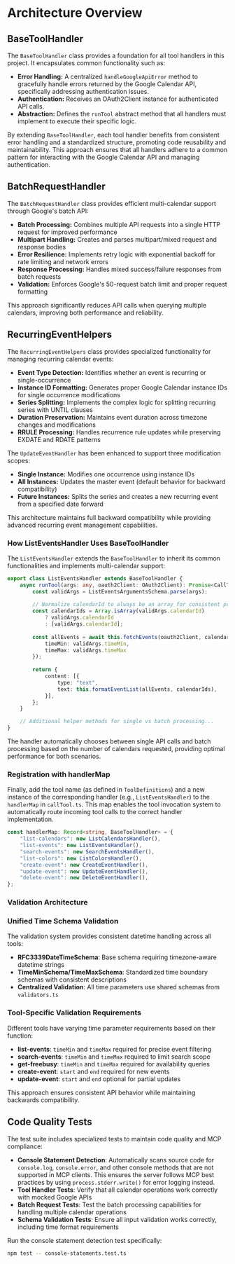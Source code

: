 # Architecture Overview


## BaseToolHandler

The `BaseToolHandler` class provides a foundation for all tool handlers in this project. It encapsulates common functionality such as:

- **Error Handling:**  A centralized `handleGoogleApiError` method to gracefully handle errors returned by the Google Calendar API, specifically addressing authentication issues.
- **Authentication:** Receives an OAuth2Client instance for authenticated API calls.
- **Abstraction:**  Defines the `runTool` abstract method that all handlers must implement to execute their specific logic.

By extending `BaseToolHandler`, each tool handler benefits from consistent error handling and a standardized structure, promoting code reusability and maintainability.  This approach ensures that all handlers adhere to a common pattern for interacting with the Google Calendar API and managing authentication.

## BatchRequestHandler

The `BatchRequestHandler` class provides efficient multi-calendar support through Google's batch API:

- **Batch Processing:** Combines multiple API requests into a single HTTP request for improved performance
- **Multipart Handling:** Creates and parses multipart/mixed request and response bodies 
- **Error Resilience:** Implements retry logic with exponential backoff for rate limiting and network errors
- **Response Processing:** Handles mixed success/failure responses from batch requests
- **Validation:** Enforces Google's 50-request batch limit and proper request formatting

This approach significantly reduces API calls when querying multiple calendars, improving both performance and reliability.

## RecurringEventHelpers

The `RecurringEventHelpers` class provides specialized functionality for managing recurring calendar events:

- **Event Type Detection:** Identifies whether an event is recurring or single-occurrence
- **Instance ID Formatting:** Generates proper Google Calendar instance IDs for single occurrence modifications
- **Series Splitting:** Implements the complex logic for splitting recurring series with UNTIL clauses
- **Duration Preservation:** Maintains event duration across timezone changes and modifications
- **RRULE Processing:** Handles recurrence rule updates while preserving EXDATE and RDATE patterns

The `UpdateEventHandler` has been enhanced to support three modification scopes:
- **Single Instance:** Modifies one occurrence using instance IDs
- **All Instances:** Updates the master event (default behavior for backward compatibility)  
- **Future Instances:** Splits the series and creates a new recurring event from a specified date forward

This architecture maintains full backward compatibility while providing advanced recurring event management capabilities.

### How ListEventsHandler Uses BaseToolHandler

The `ListEventsHandler` extends the `BaseToolHandler` to inherit its common functionalities and implements multi-calendar support:

```typescript
export class ListEventsHandler extends BaseToolHandler {
    async runTool(args: any, oauth2Client: OAuth2Client): Promise<CallToolResult> {
        const validArgs = ListEventsArgumentsSchema.parse(args);
        
        // Normalize calendarId to always be an array for consistent processing
        const calendarIds = Array.isArray(validArgs.calendarId) 
            ? validArgs.calendarId 
            : [validArgs.calendarId];
        
        const allEvents = await this.fetchEvents(oauth2Client, calendarIds, {
            timeMin: validArgs.timeMin,
            timeMax: validArgs.timeMax
        });
        
        return {
            content: [{
                type: "text",
                text: this.formatEventList(allEvents, calendarIds),
            }],
        };
    }

    // Additional helper methods for single vs batch processing...
}
```

The handler automatically chooses between single API calls and batch processing based on the number of calendars requested, providing optimal performance for both scenarios.

### Registration with handlerMap

Finally, add the tool name (as defined in `ToolDefinitions`) and a new instance of the corresponding handler (e.g., `ListEventsHandler`) to the `handlerMap` in `callTool.ts`. This map enables the tool invocation system to automatically route incoming tool calls to the correct handler implementation.

```typescript
const handlerMap: Record<string, BaseToolHandler> = {
    "list-calendars": new ListCalendarsHandler(),
    "list-events": new ListEventsHandler(),
    "search-events": new SearchEventsHandler(),
    "list-colors": new ListColorsHandler(),
    "create-event": new CreateEventHandler(),
    "update-event": new UpdateEventHandler(),
    "delete-event": new DeleteEventHandler(),
};
```

### Validation Architecture

### Unified Time Schema Validation

The validation system provides consistent datetime handling across all tools:

- **RFC3339DateTimeSchema**: Base schema requiring timezone-aware datetime strings
- **TimeMinSchema/TimeMaxSchema**: Standardized time boundary schemas with consistent descriptions
- **Centralized Validation**: All time parameters use shared schemas from `validators.ts`

### Tool-Specific Validation Requirements

Different tools have varying time parameter requirements based on their function:

- **list-events**: `timeMin` and `timeMax` required for precise event filtering
- **search-events**: `timeMin` and `timeMax` required to limit search scope 
- **get-freebusy**: `timeMin` and `timeMax` required for availability queries
- **create-event**: `start` and `end` required for new events
- **update-event**: `start` and `end` optional for partial updates

This approach ensures consistent API behavior while maintaining backwards compatibility.

## Code Quality Tests

The test suite includes specialized tests to maintain code quality and MCP compliance:

- **Console Statement Detection**: Automatically scans source code for `console.log`, `console.error`, and other console methods that are not supported in MCP clients. This ensures the server follows MCP best practices by using `process.stderr.write()` for error logging instead.
- **Tool Handler Tests**: Verify that all calendar operations work correctly with mocked Google APIs
- **Batch Request Tests**: Test the batch processing capabilities for handling multiple calendar operations
- **Schema Validation Tests**: Ensure all input validation works correctly, including time format requirements

Run the console statement detection test specifically:
```bash
npm test -- console-statements.test.ts
```